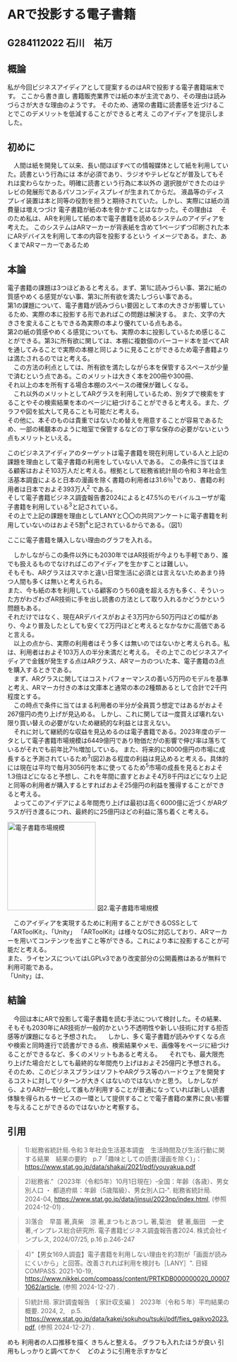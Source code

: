 # ARで投影する電子書籍
## G284112022 石川　祐万

## 概論
 私が今回ビジネスアイディアとして提案するのはARで投影する電子書籍端末です。
 ここから書き直し
 書籍販売業界では紙の本が主流であり、その理由は読みづらさが大きな理由のようです。
 そのため、通常の書籍に読書感を近づけることでこのデメリットを低減することができると考え
 このアイディアを提示しました。
## 初めに
　人間は紙を開発して以来、長い間ほぼすべての情報媒体として紙を利用していた。読書という行為には
本が必須であり、ラジオやテレビなどが普及してもそれは変わらなかった。明確に読書という行為に本以外の
選択肢ができたのはテレビの発展形であるパソコンディスプレイが生まれてからだ。
液晶等のディスプレイ装置は本と同等の役割を担うと期待されていた。しかし、実際には紙の消費量は増えつづけ
電子書籍が紙の本を脅かすことはなかった。その理由は
　そのため私は、ARを利用して紙の本で電子書籍を読めるシステムのアイディアを考えた。
このシステムはARマーカーが背表紙を含めて1ページずつ印刷された本にARデバイスを利用して本の内容を投影するという
イメージである。また、あくまでARマーカーであるため


## 本論
電子書籍の課題は3つほどあると考える。まず、第1に読みづらい事、第2に紙の質感やめくる感覚がない事、第3に所有欲を満たしづらい事である。  
第1の課題について、電子書籍が読みづらい要因として本の大きさが影響しているため、実際の本に投影する形であればこの問題は解決する。
また、文字の大きさを変えることもできる為実際の本より優れている点もある。  
第2の紙の質感やめくる感覚についても、実際の本に投影しているため感じることができる。第3に所有欲に関しては、本棚に複数個のバーコード本を並べてARを通してみることで実際の本棚と同じように見ることができるため電子書籍よりは満たされるのではと考える。  
　この方法の利点としては、所有欲を満たしながら本を保管するスペースが少量で済むという点である。このメリットは大きく本を200冊や300冊、  
それ以上の本を所有する場合本棚のスペースの確保が難しくなる。  
　これ以外のメリットとしてARグラスを利用しているため、別タブで検索をすることやその検索結果を本のページに紐づけることができると考える。また、グラフや図を拡大して見ることも可能だと考える。  
その他に、本そのものは貴重ではないため替えを用意することが容易であるため、一部の稀覯本のように暗室で保管するなどの丁寧な保存の必要がないという点もメリットといえる。  
  
このビジネスアイディアのターゲットは電子書籍を現在利用している人と上記の課題を理由として電子書籍の利用をしていない人である。
この条件に当てはまる顧客はおよそ103万人だと考える。根拠として総務省統計局の令和３年社会生活基本調査によると日本の漫画を除く書籍の利用者は31.6％<sup>1</sup>であり、書籍の利用者は日本でおよそ393万人<sup>2</sup> である。    
そして電子書籍ビジネス調査報告書2024によると47.5%のモバイルユーザが電子書籍を利用している<sup>3</sup>と記されている。  
その上で上記の課題を理由としてLANYと〇〇の共同アンケートに電子書籍を利用していないのはおよそ5割<sup>4</sup>と記されているからである。（図1）  

ここに電子書籍を購入しない理由のグラフを入れる。

　しかしながらこの条件以外にも2030年ではAR技術が今よりも手軽であり、誰でも扱えるものでなければこのアイディアを生かすことは難しい。  
 そもそも、ARグラスはスマホと違い日常生活に必須とは言えないためあまり持つ人間も多くは無いと考えられる。  
また、今も紙の本を利用している顧客のうち60歳を超える方も多く、そういった方がわざわざAR技術に手を出し読書の方法として取り入れるかどうかという問題もある。  
それだけではなく、現在ARデバイスがおよそ3万円から50万円ほどの幅があり、今より普及したとしても安くて2万円ほどと考えるとなかなかに高価であると言える。  
　以上の点から、実際の利用者はそう多くは無いのではないかと考えられる。私は、利用者はおよそ103万人の半分未満だと考える。
その上でこのビジネスアイディアで金銭が発生する点はARグラス、ARマーカのついた本、電子書籍の3点を購入するときである。  
　まず、ARグラスに関してはコストパフォーマンスの善い5万円のモデルを基準と考え、ARマーカ付きの本は文庫本と通常の本の2種類あるとして合計で2千円程度とする。  
　この時点で条件に当てはまる利用者の半分が全員買う想定ではあるがおよそ267億円の売り上げが見込める。
しかし、これに関しては一度買えば壊れない限り買い替えの必要がないため継続的な利益とは言えない。  
　それに対して継続的な収益を見込めるのは電子書籍である。2023年度のデータとして電子書籍市場規模は6449億円であり物価だがの影響で伸び率は落ちているがそれでも前年比7％増加している。
また、将来的に8000億円の市場に成長すると予測されているため<sup>3</sup>(図2)ある程度の利益は見込めると考える。具体的には現在は平均で毎月3056円を本に使ってるため<sup>5</sup>市場の成長を見るとおよそ1.3倍ほどになると予想し、これを年間に直すとおよそ4万8千円ほどになり上記と同等の利用者が購入するとすればおよそ25億円の利益を獲得することができると考える。  
　よってこのアイデアによる年間売り上げは最初は高く6000億に近づくがARグラスが行き渡るにつれ、最終的に25億円ほどの利益に落ち着くと考える。

 <img width="200" alt="電子書籍市場規模" src="C:\Users\yuuma\Documents\GitHub\takudai-oss-practice\2024\G28411\imges\fig01.png">
 図2.電子書籍市場規模


　このアイディアを実現するために利用することができるOSSとして「ARToolKit」、「Unity」
「ARToolKit」は様々なOSに対応しており、ARマーカーを用いてコンテンツを出すこと等ができる。これにより本に投影することが可能だと考える。  
また、ライセンスについてはLGPLv3であり改変部分の公開義務はあるが無料で利用可能である。  
 「Unity」は、




## 結論
　今回は本にARで投影して電子書籍を読む手法について検討した。その結果、そもそも2030年にAR技術が一般的かという不透明性や新しい技術に対する拒否感等が課題になると予想された。
　しかし、多く電子書籍が読みやすくなる点や検索と同時進行で読書ができる点、検索結果やメモ、画像等をページに紐づけることができるなど、多くのメリットもあると考える。
　それでも、最大限売り上げた場合だとしても最終的な年間売り上げはおよそ25億円と予想される。
そのため、このビジネスプランはソフトやARグラス等のハードウェアを開発するコストに対してリターンが大きくはないのではないかと思う。
しかしながら、よりARが一般化して誰もが利用することが普通になっていれば新しい読書体験を得られるサービスの一環として提供することで電子書籍の業界に良い影響を与えることができるのではないかと考察する。
## 引用

> 1):総務省統計局.令和３年社会生活基本調査　生活時間及び生活行動に関する結果　結果の要約　p.7「趣味としての読書(漫画を除く)」：　https://www.stat.go.jp/data/shakai/2021/pdf/youyakua.pdf

> 2)総務省."（2023年（令和5年）10月1日現在）‐全国：年齢（各歳）、男女別人口 ・ 都道府県：年齢（5歳階級）、男女別人口‐". 総務省統計局. 2024-04, https://www.stat.go.jp/data/jinsui/2023np/index.html, (参照 2024-12-01) .

> 3)落合　早苗 著,真柴　涼 著,まつもとあつし 著,菊池　健 著,飯田　一史 著,インプレス総合研究所. 電子書籍ビジネス調査報告書2024. 株式会社インプレス, 2024/07/25, p.16 p.246-247


> 4)"【男女169人調査】電子書籍を利用しない理由を約3割が「画面が読みにくいから」と回答。改善されれば利用を検討も［LANY］". 日経COMPASS. 2021-10-19, https://www.nikkei.com/compass/content/PRTKDB000000020_000071062/article, (参照 2024-12-27) .  

> 5)統計局. 家計調査報告 〔 家計収支編 〕 2023年（令和５年）平均結果の概要. 2024, 2,　p.5. https://www.stat.go.jp/data/kakei/sokuhou/tsuki/pdf/fies_gaikyo2023.pdf, (参照 2024-12-27) .


めも
利用者の人口推移を描く
きちんと整える。
グラフも入れたほうが良い
引用もしっかりと調べてかく　どのように引用を示すかなど
